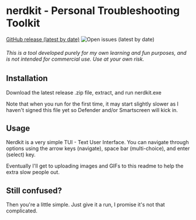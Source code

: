 # nerdkit - Personal Troubleshooting Toolkit
[GitHub release (latest by date)](https://img.shields.io/github/v/release/Zerrissen/nerdkit?style=flat-square) ![Open issues (latest by date)](https://img.shields.io/github/issues/Zerrissen/nerdkit?style=flat-square)
###### This is a tool developed purely for my own learning and fun purposes, and is not intended for commercial use. Use at your own risk. ######

## Installation
Download the latest release .zip file, extract, and run nerdkit.exe

Note that when you run for the first time, it may start slightly slower as I haven't signed this file yet so Defender and/or Smartscreen will kick in.

## Usage
Nerdkit is a very simple TUI - Text User Interface.
You can navigate through options using the arrow keys (navigate), space bar (multi-choice), and enter (select) key.

Eventually I'll get to uploading images and GIFs to this readme to help the extra slow people out.

## Still confused?
Then you're a little simple. Just give it a run, I promise it's not that complicated.
